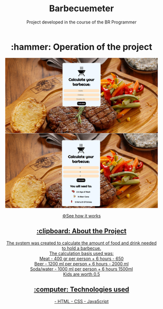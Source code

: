 

<h1 align="center" font-size="20px">Barbecuemeter</h1>

<div align="center" >
   Project developed in the course of the BR Programmer
</div>
<br>

<h1 align="center" > :hammer: Operation of the project </h1>

<p align="center" >
<img  width="500px" src="/modelo.png" alt="modelo" >
</p>


<div align="center">
<a href="https://lorenagrazy.github.io/Babecuemeter/">⚙️See how it works</
<div/>  
  
<br>


<h2 align="center"> :clipboard: About the Project </h2>
  
   
<div align="center">
The system was created to calculate the amount of food and drink needed to hold a barbecue.
</br>
The calculation basis used was:
</br>
Meat - 400 gr per person + 6 hours - 650
<br>
Beer - 1200 ml per person + 6 hours - 2000 ml
<br>
Soda/water - 1000 ml per person + 6 hours 1500ml
<br>
Kids are worth 0.5
<br>
</div>

<h2 align="center"> :computer: Technologies used </h2>
<div align="center">
- HTML
- CSS
- JavaScript

</div>
